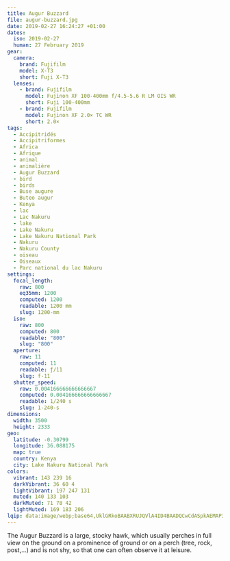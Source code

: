 ```yaml
---
title: Augur Buzzard
file: augur-buzzard.jpg
date: 2019-02-27 16:24:27 +01:00
dates:
  iso: 2019-02-27
  human: 27 February 2019
gear:
  camera:
    brand: Fujifilm
    model: X-T3
    short: Fuji X-T3
  lenses:
    - brand: Fujifilm
      model: Fujinon XF 100-400mm f/4.5-5.6 R LM OIS WR
      short: Fuji 100-400mm
    - brand: Fujifilm
      model: Fujinon XF 2.0× TC WR
      short: 2.0×
tags:
  - Accipitridés
  - Accipitriformes
  - Africa
  - Afrique
  - animal
  - animalière
  - Augur Buzzard
  - bird
  - birds
  - Buse augure
  - Buteo augur
  - Kenya
  - lac
  - Lac Nakuru
  - lake
  - Lake Nakuru
  - Lake Nakuru National Park
  - Nakuru
  - Nakuru County
  - oiseau
  - Oiseaux
  - Parc national du lac Nakuru
settings:
  focal_length:
    raw: 800
    eq35mm: 1200
    computed: 1200
    readable: 1200 mm
    slug: 1200-mm
  iso:
    raw: 800
    computed: 800
    readable: "800"
    slug: "800"
  aperture:
    raw: 11
    computed: 11
    readable: ƒ/11
    slug: f-11
  shutter_speed:
    raw: 0.004166666666666667
    computed: 0.004166666666666667
    readable: 1/240 s
    slug: 1-240-s
dimensions:
  width: 3500
  height: 2333
geo:
  latitude: -0.30799
  longitude: 36.088175
  map: true
  country: Kenya
  city: Lake Nakuru National Park
colors:
  vibrant: 143 239 16
  darkVibrant: 36 60 4
  lightVibrant: 197 247 131
  muted: 140 133 103
  darkMuted: 71 78 42
  lightMuted: 169 183 206
lqip: data:image/webp;base64,UklGRkoBAABXRUJQVlA4ID4BAADQCwCdASpkAEMAP3Gkx1w0v6e+MHK7w/AuCWVtf13R6MzDEKq2AlIwSbPdeE/h9cf5Ia8n0EPQpmxUAfU0d1CJUeg+0+mVHQZerT8gKaH3RkKx2MUXH7OF22/CtgVrj2z1iv2E63lAAP7iNcl1A6tz6zibo14RtMk2F8HduWoToJn9Vlr/t+7wGmO0W4vLvyE2WvO5rQSpj7JmnUoLgHsPENaVhuUgIKMak7wPaaElbncK/MODEyOruIclqPugBKXpMm0ZavAGsNkolMuVJyHe6jpxvFjbuBFErzEQ7/ySVD5Vi+pf3qlujmjq0bM8KwoP9VxJD2542lTWJt1/NT5rh+xv7h9Ji4ygOztpuWZnt09xxBfw2AMqzqFDDLm6MrW4xA82gPtTIUOIHJKWPdZadcGwLylbnpGCRZ9AAAA=
---
```


The Augur Buzzard is a large, stocky hawk, which usually perches in full view on the ground on a prominence of ground or on a perch (tree, rock, post,…) and is not shy, so that one can often observe it at leisure.
